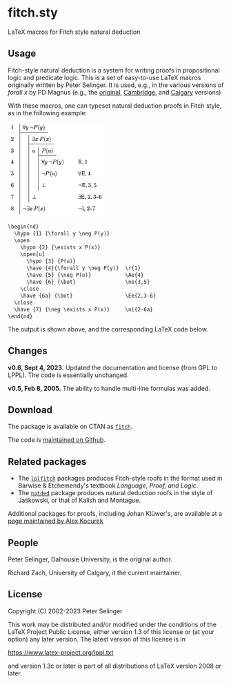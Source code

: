 # fitch.sty

LaTeX macros for Fitch style natural deduction

## Usage

Fitch-style natural deduction is a system for writing proofs in
propositional logic and predicate logic. This is a set of easy-to-use
LaTeX macros originally written by Peter Selinger. It is used, e.g.,
in the various versions of _forall x_ by PD Magnus (e.g., the [original](https://www.fecundity.com/logic/download.html),
[Cambridge](http://www.homepages.ucl.ac.uk/~uctytbu/OERs.html), and [Calgary](https://forallx.openlogicproject.org) versions)

With these macros, one can typeset natural deduction proofs in Fitch
style, as in the following example:

![](fitchexample.png)

```
\begin{nd}
  \hypo {1} {\forall y \neg P(y)}
  \open          
    \hypo {2} {\exists x P(x)}
    \open[u]       
      \hypo {3} {P(u)}
      \have {4}{\forall y \neg P(y)}  \r{1}
      \have {5} {\neg P(u)}           \Ae{4}
      \have {6} {\bot}                \ne{3,5}
    \close
    \have {6a} {\bot}                 \Ee{2,3-6}
  \close
  \have {7} {\neg \exists x P(x)}     \ni{2-6a}
\end{nd}         
```

The output is shown above, and the corresponding LaTeX code below.

## Changes

**v0.6, Sept 4, 2023.** Updated the documentation and license (from
GPL to LPPL). The code is essentially unchanged.

**v0.5, Feb 8, 2005.** The ability to handle multi-line formulas
was added.

## Download

The package is available on CTAN as
[`fitch`](https://ctan.org/pkg/fitch).

The code is [maintained on Github](https://github.com/OpenLogicProject/fitch/).

## Related packages

- The [`lplfitch`](https://ctan.org/pkg/lplfitch) packages produces
  Fitch-style roofs in the format used in Barwise & Etchemendy's textbook
  _Language, Proof, and Logic_.
- The [`natded`](https://ctan.org/pkg/natded) package produces natural
  deduction roofs in the style of Jaśkowski, or that of Kalish and
  Montague.

Additional packages for proofs, including Johan Klüwer's, are
available at a [page maintained by Alex Kocurek](https://www.actual.world/latex/)

## People

Peter Selinger, Dalhousie University, is the original author.

Richard Zach, University of Calgary, it the current maintainer.

## License

Copyright (C) 2002-2023 Peter Selinger

This work may be distributed and/or modified under the conditions of
the LaTeX Project Public License, either version 1.3 of this license
or (at your option) any later version. The latest version of this
license is in

  https://www.latex-project.org/lppl.txt 

and version 1.3c or later is part of all distributions of LaTeX
version 2008 or later.